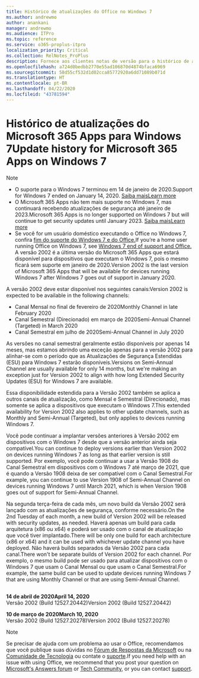 ```yaml
---
title: Histórico de atualizações do Office no Windows 7
ms.author: andrewmo
author: anankani
manager: andrewmo
ms.audience: ITPro
ms.topic: reference
ms.service: o365-proplus-itpro
localization_priority: Critical
ms.collection: RelNotes_ProPlus
description: Fornece aos clientes notas de versão para o histórico de atualizações do Microsoft 365 Apps para Windows 7
ms.openlocfilehash: a724d0bedbb2770e55ad106870d4874bfaca6969
ms.sourcegitcommit: 58d55cf532d1d02cca85772920a6dd71089b071d
ms.translationtype: HT
ms.contentlocale: pt-BR
ms.lasthandoff: 04/22/2020
ms.locfileid: "43781594"
---
```

# <a name="update-history-for-microsoft-365-apps-on-windows-7"></a><span data-ttu-id="eb425-103">Histórico de atualizações do Microsoft 365 Apps para Windows 7</span><span class="sxs-lookup"><span data-stu-id="eb425-103">Update history for Microsoft 365 Apps on Windows 7</span></span> 

 > [!NOTE]
>
>- <span data-ttu-id="eb425-104">O suporte para o Windows 7 terminou em 14 de janeiro de 2020.</span><span class="sxs-lookup"><span data-stu-id="eb425-104">Support for Windows 7 ended on January 14, 2020.</span></span> [<span data-ttu-id="eb425-105">Saiba mais</span><span class="sxs-lookup"><span data-stu-id="eb425-105">Learn more</span></span>](https://www.microsoft.com/microsoft-365/windows/end-of-windows-7-support?rtc=1)
>- <span data-ttu-id="eb425-106">O Microsoft 365 Apps não tem mais suporte no Windows 7, mas continuará recebendo atualizações de segurança até janeiro de 2023.</span><span class="sxs-lookup"><span data-stu-id="eb425-106">Microsoft 365 Apps is no longer supported on Windows 7 but will continue to get security updates until January 2023.</span></span> [<span data-ttu-id="eb425-107">Saiba mais</span><span class="sxs-lookup"><span data-stu-id="eb425-107">Learn more</span></span>](https://docs.microsoft.com/DeployOffice/windows-7-support)
>- <span data-ttu-id="eb425-108">Se você for um usuário doméstico executando o Office no Windows 7, confira [fim do suporte do Windows 7 e do Office.](https://support.office.com/en-us/article/windows-7-end-of-support-and-office-78f20fab-b57b-44d7-8368-06a8493f3cb9?ui=en-US&rs=en-US&ad=US)</span><span class="sxs-lookup"><span data-stu-id="eb425-108">If you’re a home user running Office on Windows 7, see [Windows 7 end of support and Office.](https://support.office.com/en-us/article/windows-7-end-of-support-and-office-78f20fab-b57b-44d7-8368-06a8493f3cb9?ui=en-US&rs=en-US&ad=US)</span></span>
<span data-ttu-id="eb425-109">A versão 2002 é a última versão do Microsoft 365 Apps que estará disponível para dispositivos que executam o Windows 7, pois o mesmo ficará sem suporte em janeiro de 2020.</span><span class="sxs-lookup"><span data-stu-id="eb425-109">Version 2002 is the last version of Microsoft 365 Apps that will be available for devices running Windows 7 after Windows 7 goes out of support in January 2020.</span></span>  

<span data-ttu-id="eb425-110">A versão 2002 deve estar disponível nos seguintes canais:</span><span class="sxs-lookup"><span data-stu-id="eb425-110">Version 2002 is expected to be available in the following channels:</span></span>
- <span data-ttu-id="eb425-111">Canal Mensal no final de fevereiro de 2020</span><span class="sxs-lookup"><span data-stu-id="eb425-111">Monthly Channel in late February 2020</span></span>
- <span data-ttu-id="eb425-112">Canal Semestral (Direcionado) em março de 2020</span><span class="sxs-lookup"><span data-stu-id="eb425-112">Semi-Annual Channel (Targeted) in March 2020</span></span>
- <span data-ttu-id="eb425-113">Canal Semestral em julho de 2020</span><span class="sxs-lookup"><span data-stu-id="eb425-113">Semi-Annual Channel in July 2020</span></span>

<span data-ttu-id="eb425-114">As versões no canal semestral geralmente estão disponíveis por apenas 14 meses, mas estamos abrindo uma exceção apenas para a versão 2002 para alinhar-se com o período que as Atualizações de Segurança Estendidas (ESU) para Windows 7 estarão disponíveis.</span><span class="sxs-lookup"><span data-stu-id="eb425-114">Versions on Semi-Annual Channel are usually available for only 14 months, but we're making an exception just for Version 2002 to align with how long Extended Security Updates (ESU) for Windows 7 are available.</span></span>

<span data-ttu-id="eb425-115">Essa disponibilidade estendida para a Versão 2002 também se aplica a outros canais de atualização, como Mensal e Semestral (Direcionado), mas somente se aplica a dispositivos que executam o Windows 7.</span><span class="sxs-lookup"><span data-stu-id="eb425-115">This extended availability for Version 2002 also applies to other update channels, such as Monthly and Semi-Annual (Targeted), but only applies to devices running Windows 7.</span></span>

<span data-ttu-id="eb425-116">Você pode continuar a implantar versões anteriores à Versão 2002 em dispositivos com o Windows 7 desde que a versão anterior ainda seja compatível.</span><span class="sxs-lookup"><span data-stu-id="eb425-116">You can continue to deploy versions earlier than Version 2002 on devices running Windows 7 as long as that earlier version is still supported.</span></span> <span data-ttu-id="eb425-117">Por exemplo, você pode continuar a usar a Versão 1908 do Canal Semestral em dispositivos com o Windows 7 até março de 2021, que é quando a Versão 1908 deixa de ser compatível com o Canal Semestral.</span><span class="sxs-lookup"><span data-stu-id="eb425-117">For example, you can continue to use Version 1908 of Semi-Annual Channel on devices running Windows 7 until March 2021, which is when Version 1908 goes out of support for Semi-Annual Channel.</span></span>

<span data-ttu-id="eb425-118">Na segunda terça-feira de cada mês, um novo build da Versão 2002 será lançado com as atualizações de segurança, conforme necessário.</span><span class="sxs-lookup"><span data-stu-id="eb425-118">On the 2nd Tuesday of each month, a new build of Version 2002 will be released with security updates, as needed.</span></span> <span data-ttu-id="eb425-119">Haverá apenas um build para cada arquitetura (x86 ou x64) e poderá ser usado com o canal de atualização que você tiver implantado.</span><span class="sxs-lookup"><span data-stu-id="eb425-119">There will be only one build for each architecture (x86 or x64) and it can be used with whichever update channel you have deployed.</span></span> <span data-ttu-id="eb425-120">Não haverá builds separados da Versão 2002 para cada canal.</span><span class="sxs-lookup"><span data-stu-id="eb425-120">There won't be separate builds of Version 2002 for each channel.</span></span> <span data-ttu-id="eb425-121">Por exemplo, o mesmo build pode ser usado para atualizar dispositivos com o Windows 7 que usam o Canal Mensal ou que usam o Canal Semestral.</span><span class="sxs-lookup"><span data-stu-id="eb425-121">For example, the same build can be used to update devices running Windows 7 that are using Monthly Channel or that are using Semi-Annual Channel.</span></span>

##

[//]: # (NÃO REMOVA)

<span data-ttu-id="eb425-123">**14 de abril de 2020**</span><span class="sxs-lookup"><span data-stu-id="eb425-123">**April 14, 2020**</span></span><br/>
<span data-ttu-id="eb425-124">Versão 2002 (Build 12527.20442)</span><span class="sxs-lookup"><span data-stu-id="eb425-124">Version 2002 (Build 12527.20442)</span></span><br/>

<span data-ttu-id="eb425-125">**10 de março de 2020**</span><span class="sxs-lookup"><span data-stu-id="eb425-125">**March 10, 2020**</span></span><br/>
<span data-ttu-id="eb425-126">Versão 2002 (Build 12527.20278)</span><span class="sxs-lookup"><span data-stu-id="eb425-126">Version 2002 (Build 12527.20278)</span></span><br/>




> [!NOTE]
> <span data-ttu-id="eb425-127">Se precisar de ajuda com um problema ao usar o Office, recomendamos que você publique suas dúvidas no [Fórum de Respostas da Microsoft](https://answers.microsoft.com/) ou na [Comunidade de Tecnologia](https://techcommunity.microsoft.com/) ou contate o [suporte](https://support.microsoft.com/contactus).</span><span class="sxs-lookup"><span data-stu-id="eb425-127">If you need help with an issue with using Office, we recommend that you post your question on [Microsoft's Answers forum](https://answers.microsoft.com/) or [Tech Community](https://techcommunity.microsoft.com/), or you can contact [support](https://support.microsoft.com/contactus).</span></span>
